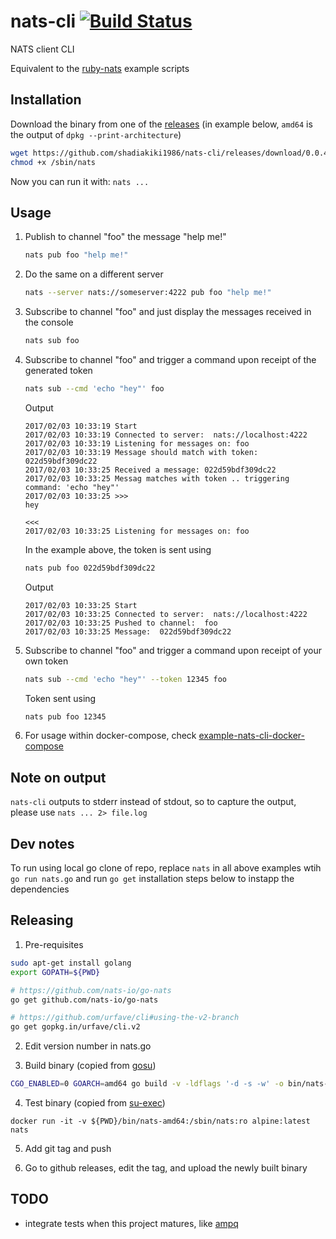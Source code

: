 # nats-cli [![Build Status](https://travis-ci.org/shadiakiki1986/nats-cli.svg?branch=master)](https://travis-ci.org/shadiakiki1986/nats-cli)
NATS client CLI

Equivalent to the [ruby-nats](https://github.com/nats-io/ruby-nats) example scripts

## Installation

Download the binary from one of the [releases](https://github.com/shadiakiki1986/nats-cli/releases)
(in example below, `amd64` is the output of `dpkg --print-architecture`)

```bash
wget https://github.com/shadiakiki1986/nats-cli/releases/download/0.0.4.2/nats-amd64 -O /sbin/nats
chmod +x /sbin/nats
```
Now you can run it with: `nats ...`

## Usage
1. Publish to channel "foo" the message "help me!"
    ```bash
    nats pub foo "help me!"
    ```

2. Do the same on a different server
    ```bash
    nats --server nats://someserver:4222 pub foo "help me!"
    ```

3. Subscribe to channel "foo" and just display the messages received in the console
    ```bash
    nats sub foo
    ```

4. Subscribe to channel "foo" and trigger a command upon receipt of the generated token
    ```bash
    nats sub --cmd 'echo "hey"' foo
    ```

    Output
    ```
    2017/02/03 10:33:19 Start
    2017/02/03 10:33:19 Connected to server:  nats://localhost:4222
    2017/02/03 10:33:19 Listening for messages on: foo
    2017/02/03 10:33:19 Message should match with token: 022d59bdf309dc22
    2017/02/03 10:33:25 Received a message: 022d59bdf309dc22
    2017/02/03 10:33:25 Messag matches with token .. triggering command: 'echo "hey"'
    2017/02/03 10:33:25 >>>
    hey
    
    <<<
    2017/02/03 10:33:25 Listening for messages on: foo
    ```

    In the example above, the token is sent using

    ```bash
    nats pub foo 022d59bdf309dc22
    ```

    Output
    ```
    2017/02/03 10:33:25 Start
    2017/02/03 10:33:25 Connected to server:  nats://localhost:4222
    2017/02/03 10:33:25 Pushed to channel:  foo
    2017/02/03 10:33:25 Message:  022d59bdf309dc22
    ```

5. Subscribe to channel "foo" and trigger a command upon receipt of your own token
    ```bash
    nats sub --cmd 'echo "hey"' --token 12345 foo
    ```

    Token sent using
    ```bash
    nats pub foo 12345
    ```

6. For usage within docker-compose, check [example-nats-cli-docker-compose](https://github.com/shadiakiki1986/example-nats-cli-docker-compose)

## Note on output
`nats-cli` outputs to stderr instead of stdout, so to capture the output, please use `nats ... 2> file.log`

## Dev notes
To run using local go clone of repo, replace `nats` in all above examples wtih `go run nats.go`
and run `go get` installation steps below to instapp the dependencies

## Releasing
1. Pre-requisites
```bash
sudo apt-get install golang
export GOPATH=${PWD}

# https://github.com/nats-io/go-nats
go get github.com/nats-io/go-nats

# https://github.com/urfave/cli#using-the-v2-branch
go get gopkg.in/urfave/cli.v2
```

2. Edit version number in nats.go

3. Build binary (copied from [gosu](https://github.com/tianon/gosu/blob/master/Dockerfile))

```bash
CGO_ENABLED=0 GOARCH=amd64 go build -v -ldflags '-d -s -w' -o bin/nats-amd64
```

4. Test binary (copied from [su-exec](https://github.com/ncopa/su-exec))

```
docker run -it -v ${PWD}/bin/nats-amd64:/sbin/nats:ro alpine:latest nats
```

5. Add git tag and push

6. Go to github releases, edit the tag, and upload the newly built binary

## TODO
* integrate tests when this project matures, like [ampq](https://github.com/streadway/amqp/blob/master/spec/gen.go)
